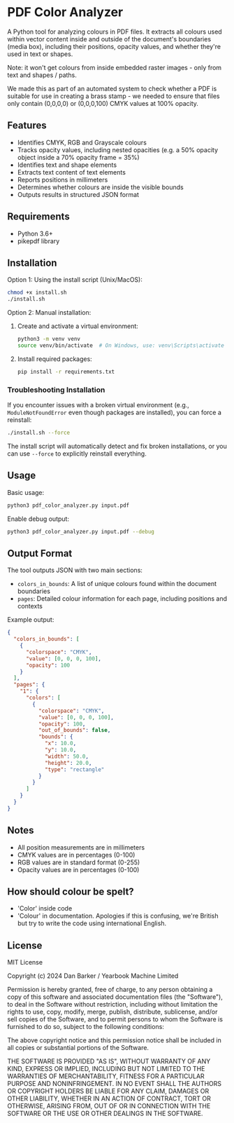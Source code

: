 # PDF Color Analyzer

A Python tool for analyzing colours in PDF files. It extracts all colours used within vector content inside and outside of the document's boundaries (media box), including their positions, opacity values, and whether they're used in text or shapes.

Note: it won't get colours from inside embedded raster images - only from text and shapes / paths.

We made this as part of an automated system to check whether a PDF is suitable for use in creating a brass 
stamp - we needed to ensure that files only contain (0,0,0,0) or (0,0,0,100) CMYK values at 100% opacity.


## Features

- Identifies CMYK, RGB and Grayscale colours
- Tracks opacity values, including nested opacities (e.g. a 50% opacity object inside a 70% opacity frame = 35%)
- Identifies text and shape elements
- Extracts text content of text elements
- Reports positions in millimeters
- Determines whether colours are inside the visible bounds
- Outputs results in structured JSON format

## Requirements

- Python 3.6+
- pikepdf library

## Installation

Option 1: Using the install script (Unix/MacOS):
```bash
chmod +x install.sh
./install.sh
```

Option 2: Manual installation:
1. Create and activate a virtual environment:
   ```bash
   python3 -m venv venv
   source venv/bin/activate  # On Windows, use: venv\Scripts\activate
   ```

2. Install required packages:
   ```bash
   pip install -r requirements.txt
   ```

### Troubleshooting Installation

If you encounter issues with a broken virtual environment (e.g., `ModuleNotFoundError` even though packages are installed), you can force a reinstall:

```bash
./install.sh --force
```

The install script will automatically detect and fix broken installations, or you can use `--force` to explicitly reinstall everything.

## Usage

Basic usage:
```bash
python3 pdf_color_analyzer.py input.pdf
```

Enable debug output:
```bash
python3 pdf_color_analyzer.py input.pdf --debug
```

## Output Format

The tool outputs JSON with two main sections:
- `colors_in_bounds`: A list of unique colours found within the document boundaries
- `pages`: Detailed colour information for each page, including positions and contexts

Example output:
```json
{
  "colors_in_bounds": [
    {
      "colorspace": "CMYK",
      "value": [0, 0, 0, 100],
      "opacity": 100
    }
  ],
  "pages": {
    "1": {
      "colors": [
        {
          "colorspace": "CMYK",
          "value": [0, 0, 0, 100],
          "opacity": 100,
          "out_of_bounds": false,
          "bounds": {
            "x": 10.0,
            "y": 10.0,
            "width": 50.0,
            "height": 20.0,
            "type": "rectangle"
          }
        }
      ]
    }
  }
}
```

## Notes

- All position measurements are in millimeters
- CMYK values are in percentages (0-100)
- RGB values are in standard format (0-255)
- Opacity values are in percentages (0-100)

## How should colour be spelt?

- 'Color' inside code
- 'Colour' in documentation. 
Apologies if this is confusing, we're British but try to write the code using international English.

## License

MIT License

Copyright (c) 2024 Dan Barker / Yearbook Machine Limited

Permission is hereby granted, free of charge, to any person obtaining a copy
of this software and associated documentation files (the "Software"), to deal
in the Software without restriction, including without limitation the rights
to use, copy, modify, merge, publish, distribute, sublicense, and/or sell
copies of the Software, and to permit persons to whom the Software is
furnished to do so, subject to the following conditions:

The above copyright notice and this permission notice shall be included in all
copies or substantial portions of the Software.

THE SOFTWARE IS PROVIDED "AS IS", WITHOUT WARRANTY OF ANY KIND, EXPRESS OR
IMPLIED, INCLUDING BUT NOT LIMITED TO THE WARRANTIES OF MERCHANTABILITY,
FITNESS FOR A PARTICULAR PURPOSE AND NONINFRINGEMENT. IN NO EVENT SHALL THE
AUTHORS OR COPYRIGHT HOLDERS BE LIABLE FOR ANY CLAIM, DAMAGES OR OTHER
LIABILITY, WHETHER IN AN ACTION OF CONTRACT, TORT OR OTHERWISE, ARISING FROM,
OUT OF OR IN CONNECTION WITH THE SOFTWARE OR THE USE OR OTHER DEALINGS IN THE
SOFTWARE.
